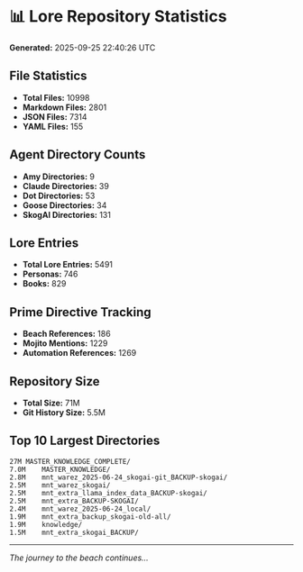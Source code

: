 # 📊 Lore Repository Statistics

**Generated:** 2025-09-25 22:40:26 UTC

## File Statistics

- **Total Files:** 10998
- **Markdown Files:** 2801
- **JSON Files:** 7314
- **YAML Files:** 155

## Agent Directory Counts

- **Amy Directories:** 9
- **Claude Directories:** 39
- **Dot Directories:** 53
- **Goose Directories:** 34
- **SkogAI Directories:** 131

## Lore Entries

- **Total Lore Entries:** 5491
- **Personas:** 746
- **Books:** 829

## Prime Directive Tracking

- **Beach References:** 186
- **Mojito Mentions:** 1229
- **Automation References:** 1269

## Repository Size

- **Total Size:** 71M
- **Git History Size:** 5.5M

## Top 10 Largest Directories

```
27M	MASTER_KNOWLEDGE_COMPLETE/
7.0M	MASTER_KNOWLEDGE/
2.8M	mnt_warez_2025-06-24_skogai-git_BACKUP-skogai/
2.5M	mnt_warez_skogai/
2.5M	mnt_extra_llama_index_data_BACKUP-skogai/
2.5M	mnt_extra_BACKUP-SKOGAI/
2.4M	mnt_warez_2025-06-24_local/
1.9M	mnt_extra_backup_skogai-old-all/
1.9M	knowledge/
1.5M	mnt_extra_skogai_BACKUP/
```

---
*The journey to the beach continues...*

